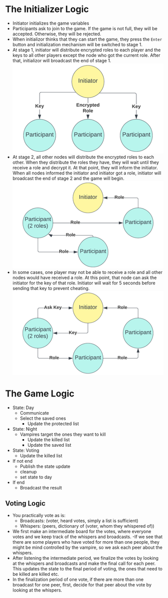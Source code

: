 # The Initializer Logic
- Initiator initializes the game variables
- Participants ask to join to the game. If the game is not full, they will be accepted. Otherwise, they will be rejected.
- When initializor thinks that they can start the game, they press the `Enter` button and initialization mechanism will be switched to stage 1.
- At stage 1, initiator will distribute encrypted roles to each player and the keys to all other players except the node who got the current role. After that, initializor will broadcast the end of stage 1.
![stage 1](imgs/stage1.png)
- At stage 2, all other nodes will distribute the encrypted roles to each other. When they distribute the roles they have, they will wait until they receive a role and decrypt it. At that point, they will inform the initiator. When all nodes informed the initiator and initiator got a role, initiator will broadcast the end of stage 2 and the game will begin.
![stage 2](imgs/stage2.png)
- In some cases, one player may not be able to receive a role and all other nodes would have received a role. At this point, that node can ask the initiator for the key of that role. Initiator will wait for 5 seconds before sending that key to prevent cheating.
![exceptional case](imgs/exception.png)


# The Game Logic

- State: Day
    - Communicate
    - Select the saved ones
        - Update the protected list
- State: Night
    - Vampires target the ones they want to kill
        - Update the killed list
        - Update the saved list
- State: Voting
    - Update the killed list
- If not end
    - Publish the state update
    - cleanup 
    - set state to day
- If end
    - Broadcast the result


## Voting Logic
- You practically vote as is:
    - Broadcasts: (voter, heard votes, simply a list is sufficient)
    - Whispers: (peers, dictionary of (voter, whom they whispered of))
- We first make an intermediate board for the votes, where everyone votes and we keep track of the whispers and broadcasts.
-If we see that there are some players who have voted for more than one people, they might be mind controlled by the vampire, so we ask each peer about the whispers.
- After listening the intermediate period, we finalize the votes by looking at the whispers and broadcasts and make the final call for each peer. This updates the state to the final period of voting, the ones that need to be killed are killed etc.
- In the finalization period of one vote, if there are more than one broadcast for one peer, first, decide for that peer about the vote by looking at the whispers.
